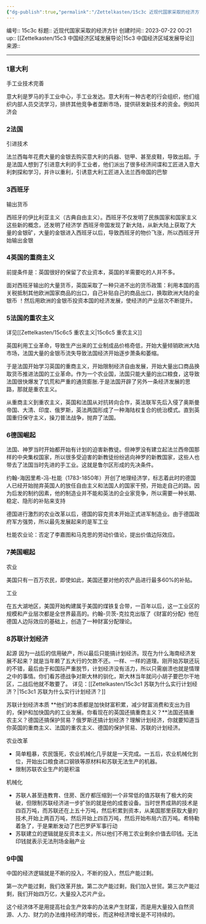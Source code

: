 ```yaml
---
{"dg-publish":true,"permalink":"/Zettelkasten/15c3c 近现代国家采取的经济方针/","dgPassFrontmatter":true}
---
```


编号:: 15c3c
标题:: 近现代国家采取的经济方针
创建时间:: 2023-07-22 00:21
up:: [[Zettelkasten/15c3 中国经济区域发展导论\|15c3 中国经济区域发展导论]]
来源:: 

---
### 1意大利

手工业技术完善

意大利是罗马的手工业中心，手工业发达。意大利有一种古老的行会组织，他们组织内部人员交流学习，排挤其他竞争者垄断市场，提供研发新技术的资金。例如共济会

### 2法国

引进技术

法兰西每年花费大量的金银去购买意大利的兵器、铠甲、甚至皮鞋，导致出超。于是法国人想到了引进意大利的手工业者，他们派出了很多经济间谍和工匠进入意大利刺探和学习，并许以重利，引诱意大利工匠进入法兰西帝国的巴黎

### 3西班牙

输出货币

西班牙的伊比利亚主义（古典自由主义）。西班牙不仅发明了民族国家和国家主义这些新的概念，还发明了经济学
西班牙帝国发现了新大陆，从新大陆上获取了大量的金银矿，大量的金银进入西班牙以后，导致西班牙的物价飞涨，所以西班牙开始输出金银

### 4英国的重商主义

前提条件是：英国很好的保留了农业资本，英国的羊需要吃的人并不多。

面对西班牙输出的大量货币，英国采取了一种只进不出的货币政策：利用本国的高关税抵制其他欧洲国家商品的出口，自己补贴自己的商品出口，换取欧洲大陆的金银币 ！然后用欧洲的金银币投资本国的经济发展，使经济的产业层次不断提升。

### 5法国的重农主义

详见[[Zettelkasten/15c6c5 重农主义\|15c6c5 重农主义]]

英国利用工业革命，导致生产出来的工业制成品价格奇低，开始大量倾销欧洲大陆市场，法国大量的金银币流失导致法国经济开始逐步萧条和萎缩。

于是法国开始学习英国的重商主义，开始限制经济自由发展，开始大量出口商品换取货币推进法国的工业革命。作为一个农业国，法国只能大量的出口粮食，这导致法国很快爆发了饥荒和严重的通货膨胀.于是法国开辟了另外一条经济发展的思路，那就是重农主义。

从重商主义到重农主义，英国和法国从对抗转向合作，英法联军先后入侵了奥斯曼帝国、大清、印度、俄罗斯，英法两国形成了一种海陆权复合的统治模式。直到英国重归保守主义，操刀普法战争，抛弃了法国。

### 6德国崛起

法国、神罗当时开始都开始有计划的迫害新教徒。但神罗没有建立起法兰西帝国那样的中央集权国家，所以很多受迫害的新教徒纷纷逃向神罗的新教国家，这些人也带去了法国当时先进的手工业。这就是鲁尔区形成的先决条件。

约翰-海因里希-冯-杜能（1783-1850年）开创了地理经济学，标志着此时的德国人已经开始抛弃英国人的放任自由主义和法国人的国家干预，开始走自己的路。因为后发的制约因素，他的制造业并不能和英法的企业家竞争，所以需要一种长期、稳定、隐形的补贴来支持

德国进行激烈的农业改革以后，德国的容克资本开始正式进军制造业。由于德国政府军方强势，所以最先发展起来的是军工业

杜能农业论：否定了李嘉图和马克思的劳动价值论，提出价值边际效应。

### 7美国崛起

农业

美国只有一百万农民，即使如此，美国还要对他的农产品进行最多60%的补贴。

工业

在五大湖地区，美国开始构建属于美国的煤铁复合带，一百年以后，这一工业区的规模和产业层次都是全世界最高的。约翰-贝茨-克拉克出版了《财富的分配》他在德国人边际效应的基础上，创造了一种财富分配理论。

### 8苏联计划经济

起源
因为一战后的信用破产，所以最后只能搞计划经济。现在为什么海南经济发展不起来？就是当年赖了五大行的欠款不还。一样、一样的道理。刚开始苏联还玩的不错，最后由于和国际严重脱节，计划经济没有活力，所以只需崩溃也就是情理之中的事情。你们看苏德战争对斯大林的驯化，斯大林当年就问小胡子要巴尔干地区，二战后他就不敢要了。
详见：[[Zettelkasten/15c3c1 苏联为什么实行计划经济？\|15c3c1 苏联为什么实行计划经济？]]

苏联计划经济本质
**他们的本质都是加快财富积累，减少财富消费和支出为目的，保护和加快国内的工业发展。你看现在的英国还搞重商主义？**法国还搞重农主义？德国还搞保护贸易？俄罗斯还搞计划经济？理解计划经济，你就要知道当你英国的重商主义、法国的重农主义、德国的保护贸易、苏联的计划经济。

农业改革
- 简单粗暴，农民饿死，农业机械化几乎就是一天完成。一五后，农业机械化到位，开始出口粮食进口钢铁等原材料和苏联无法生产的机器。
- 限制苏联农业生产的是积温

机械化
- 苏联人甚至连教育、住房、医疗都压缩到一个非常低的值苏联有了极大的突破，但限制苏联经济进一步扩张的就是他的成套设备。当时世界成熟的技术是四百万吨，而苏联还在上五十万吨，然后积累到资本，从美国那里获取大量的技术,开始上两百万吨，然后开始上四百万吨，然后开始布局六百万吨。希特勒着急了，于是果断发动了巴巴罗萨军事行动
- 苏联建立的逻辑就是反资本主义，所以他们不用工农业剩余价值去印钱。无法印钱就表示无法刑场金融产业

### 9中国

中国的经济逻辑就是不断的投入，不断的投入，然后产能过剩。

第一次产能过剩，我们改革开放。第二次产能过剩，我们加入世贸。第三次产能过剩，我们开始四万亿，大量投入芯片产业。

这个经济体不是用提高社会生产效率的办法来产生财富，而是用大量投入自然资源、人力、财力的办法维持经济的增长，而这种经济增长是不可持续的。
